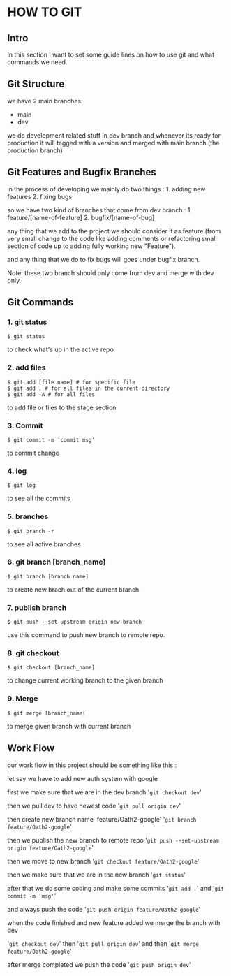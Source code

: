 # HOW TO GIT

## Intro

In this section I want to set some guide lines on how to use git and what commands we need.

## Git Structure

we have 2 main branches:

+ main
+ dev

we do development related stuff in dev branch and whenever its ready for production it will tagged with a version and merged with main branch (the production branch)

## Git Features and Bugfix Branches

in the process of developing we mainly do two things :
    1. adding new features
    2. fixing bugs

so we have two kind of branches that come from dev branch :
    1. feature/[name-of-feature]
    2. bugfix/[name-of-bug]

any thing that we add to the project we should consider it as feature (from very small change to the code like adding comments or refactoring small section of code up to adding fully working new "Feature").

and any thing that we do to fix bugs will goes under bugfix branch.

Note: these two branch should only come from dev and merge with dev only.

## Git Commands

### 1. git status

```console
$ git status
```

to check what's up in the active repo

### 2. add files

``` console
$ git add [file name] # for specific file
$ git add . # for all files in the current directory
$ git add -A # for all files
```

to add file or files to the stage section

### 3. Commit

``` console
$ git commit -m 'commit msg'
```

to commit change

### 4. log

``` console
$ git log
```

to see all the commits

### 5. branches

``` console
$ git branch -r
```

to see all active branches

### 6. git branch [branch_name]

``` console
$ git branch [branch name]
```

to create new brach out of the current branch


### 7. publish branch

``` console
$ git push --set-upstream origin new-branch
```
use this command to push new branch to remote repo.
### 8. git checkout

``` console
$ git checkout [branch_name]
```

to change current working branch to the given branch

### 9. Merge

``` console
$ git merge [branch_name]

```

to merge given branch with current branch

## Work Flow

our work flow in this project should be something like this :

let say we have to add new auth system with google

first we make sure that we are in the dev branch '`git checkout dev`'

then we pull dev to have newest code '`git pull origin dev`'

then create new branch name 'feature/Oath2-google' '`git branch feature/Oath2-google`'

then we publish the new branch to remote repo '`git push --set-upstream origin feature/Oath2-google`'

then we move to new branch '`git checkout feature/Oath2-google`'

then we make sure that we are in the new branch '`git status`'

after that we do some coding and make some commits '`git add .`' and '`git commit -m 'msg'`'

and always push the code '`git push origin feature/Oath2-google`'

when the code finished and new feature added we merge the branch with dev

'`git checkout dev`' then '`git pull origin dev`' and then '`git merge feature/Oath2-google`'

after merge completed we push the code '`git push origin dev`'
